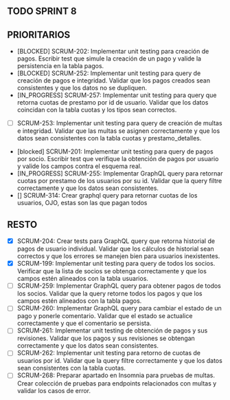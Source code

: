 ## TODO SPRINT 8


## PRIORITARIOS
- [BLOCKED] SCRUM-202: Implementar unit testing para creación de pagos. Escribir test que simule la creación de un pago y valide la persistencia en la tabla pagos.
- [BLOCKED] SCRUM-252: Implementar unit testing para query de creación de pagos e integridad. Validar que los pagos creados sean consistentes y que los datos no se dupliquen.
- [IN_PROGRESS] SCRUM-257: Implementar unit testing para query que retorna cuotas de prestamo por id de usuario. Validar que los datos coincidan con la tabla cuotas y los tipos sean correctos.
- [ ] SCRUM-253: Implementar unit testing para query de creación de multas e integridad. Validar que las multas se asignen correctamente y que los datos sean consistentes con la tabla cuotas y prestamo_detalles.
- [blocked] SCRUM-201: Implementar unit testing para query de pagos por socio. Escribir test que verifique la obtención de pagos por usuario y valide los campos contra el esquema real.
- [IN_PROGRESS] SCRUM-255: Implementar GraphQL query para retornar cuotas por prestamo de los usuarios por su id. Validar que la query filtre correctamente y que los datos sean consistentes.
- [] SCRUM-314: Crear graphql query para retornar cuotas de los usuarios, OJO, estas son las que pagan todos


## RESTO
- [X] SCRUM-204: Crear tests para GraphQL query que retorna historial de pagos de usuario individual. Validar que los cálculos de historial sean correctos y que los errores se manejen bien para usuarios inexistentes.
- [X] SCRUM-199: Implementar unit testing para query de todos los socios. Verificar que la lista de socios se obtenga correctamente y que los campos estén alineados con la tabla usuarios.
- [ ] SCRUM-259: Implementar GraphQL query para obtener pagos de todos los socios. Validar que la query retorne todos los pagos y que los campos estén alineados con la tabla pagos.
- [ ] SCRUM-260: Implementar GraphQL query para cambiar el estado de un pago y ponerle comentario. Validar que el estado se actualice correctamente y que el comentario se persista.
- [ ] SCRUM-261: Implementar unit testing de obtención de pagos y sus revisiones. Validar que los pagos y sus revisiones se obtengan correctamente y que los datos sean consistentes.
- [ ] SCRUM-262: Implementar unit testing para retorno de cuotas de usuarios por id. Validar que la query filtre correctamente y que los datos sean consistentes con la tabla cuotas.
- [ ] SCRUM-268: Preparar apartado en Insomnia para pruebas de multas. Crear colección de pruebas para endpoints relacionados con multas y validar los casos de error.